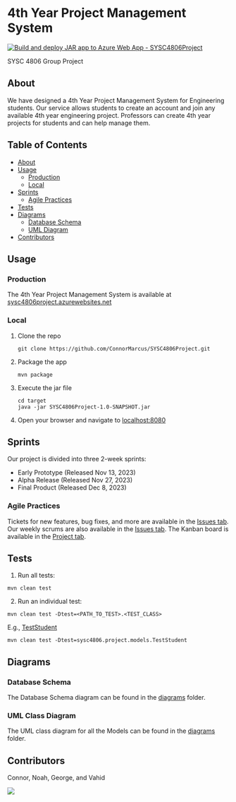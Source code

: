 # 4th Year Project Management System
[![Build and deploy JAR app to Azure Web App - SYSC4806Project](https://github.com/ConnorMarcus/SYSC4806Project/actions/workflows/main_sysc4806project.yml/badge.svg)](https://github.com/ConnorMarcus/SYSC4806Project/actions/workflows/main_sysc4806project.yml)

SYSC 4806 Group Project

## About
We have designed a 4th Year Project Management System for Engineering students. Our service allows students to create an account and join any available 4th year engineering project. Professors can create 4th year projects for students and can help manage them. 

## Table of Contents
- [About](#about)
- [Usage](#usage)
     - [Production](#production)
     - [Local](#local)
- [Sprints](#sprints)
     - [Agile Practices](#agile-practices)
- [Tests](#tests)
- [Diagrams](#diagrams)
     - [Database Schema](#database-schema)
     - [UML Diagram](#uml-class-diagram)
- [Contributors](#contributors)

## Usage 
### Production 
The 4th Year Project Management System is available at [sysc4806project.azurewebsites.net](https://sysc4806project.azurewebsites.net/)

### Local 
1. Clone the repo
   ```
   git clone https://github.com/ConnorMarcus/SYSC4806Project.git
   ```
2. Package the app
   ```
   mvn package
   ```
3. Execute the jar file
   ```
   cd target
   java -jar SYSC4806Project-1.0-SNAPSHOT.jar
   ```
4. Open your browser and navigate to [localhost:8080](https://localhost:8080)

## Sprints
Our project is divided into three 2-week sprints: 
- Early Prototype (Released Nov 13, 2023)
- Alpha Release (Released Nov 27, 2023)
- Final Product (Released Dec 8, 2023)

### Agile Practices
Tickets for new features, bug fixes, and more are available in the [Issues tab](https://github.com/ConnorMarcus/SYSC4806Project/issues). Our weekly scrums are also available in the [Issues tab](https://github.com/ConnorMarcus/SYSC4806Project/issues). The Kanban board is available in the [Project tab](https://github.com/users/ConnorMarcus/projects/1). 

## Tests
1. Run all tests: 
  ```
  mvn clean test
  ```
2. Run an individual test:
```
mvn clean test -Dtest=<PATH_TO_TEST>.<TEST_CLASS>
```
E.g., [TestStudent](/src/test/java/sysc4806/project/models/TestStudent.java)
```
mvn clean test -Dtest=sysc4806.project.models.TestStudent
```

## Diagrams
### Database Schema
The Database Schema diagram can be found in the [diagrams](/diagrams/db_schema_diagram.jpg) folder.

### UML Class Diagram
The UML class diagram for all the Models can be found in the [diagrams](/diagrams/uml_class_diagram.jpg) folder.


   
## Contributors
Connor, Noah, George, and Vahid

<a href="https://github.com/ConnorMarcus/SYSC4806Project/graphs/contributors">
  <img src="https://contrib.rocks/image?repo=ConnorMarcus/SYSC4806Project" />
</a> 
